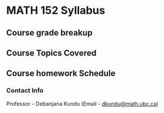 # MATH 152 Syllabus

## Course grade breakup


## Course Topics Covered

## Course homework Schedule


### Contact Info

Professor - Debanjana Kundu (Email - dkundu@math.ubc.ca)

